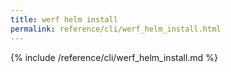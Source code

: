 ```yaml
---
title: werf helm install
permalink: reference/cli/werf_helm_install.html
---
```


{% include /reference/cli/werf_helm_install.md %}

